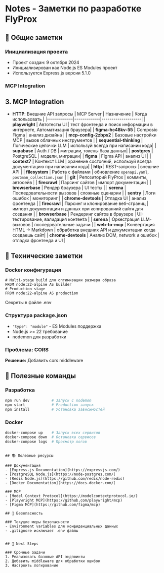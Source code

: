 # Notes - Заметки по разработке FlyProx

## 📝 Общие заметки

### Инициализация проекта
- Проект создан: 9 октября 2024
- Инициализирован как Node.js ES Modules проект
- Используется Express.js версии 5.1.0

### MCP Integration
## 3. MCP Integration
- **HTTP**: Внешние API запросы
| MCP Server | Назначение | Когда использовать |
|-------------|-------------|--------------------|
| **playwright** | Автотесты UI | тест фронтенда и поиск информации в интернете, Автоматизация браузера|
| **figma-hc48kv-55** | Composio Figma | анализ дизайна |
| **mcp-config-2zbps2** | Базовые настройки MCP | вызов облачных инструментов |
| **sequential-thinking** | Логические цепочки LLM | используй всегда при написании кода|
| **supabase** | Auth / DB | миграции, токены база данных|
| **postgres** | PostgreSQL | модели, миграции|
| **figma** | Figma API | анализ UI |
| **context7** | Контекст LLM | хранение состояний, используй всегда документацию при написании кода|
| **http** | REST-запросы | внешние API |
| **filesystem** | Работа с файлами | обновление `openapi.yaml`, `postman_collection.json` |
| **git** | Репозиторий FlyProx | коммиты, автосейв |
| **firecrawl** | Парсинг сайтов | импорт документации |
| **browserbase** | Рендер браузера | UI тесты |
| **serena** | Последовательности вызовов | сложные сценарии |
| **sentry** | Логи ошибок | мониторинг |
| **chrome-devtools** | Отладка UI | анализ фронтенда |
| **firecrawl** | Парсинг и клонирование веб-страниц | импорт документации и данных при копированиий сайтя для создания |
| **browserbase** | Рендеринг сайтов в браузере | UI-тестирование, валидация контента |
| **serena** | Оркестрация LLM-вызовов | последовательные задачи |
| **web-to-mcp** | Конвертация HTML → Markdown | обработка внешних API и документации когда создаешь сайт|
| **chrome-devtools** | Анализ DOM, network и ошибок | отладка фронтенда и UI |



## 🔧 Технические заметки

### Docker конфигурация
```
# Multi-stage build для оптимизации размера образа
FROM node:22-alpine AS builder
# Production stage
FROM node:22-alpine AS production
```

Секреты в файле .env

### Структура package.json
- `"type": "module"` - ES Modules поддержка
- Node.js >= 22 требование
- nodemon для разработки




### Проблема: CORS
**Решение:** Добавить cors middleware

## 🚀 Полезные команды

### Разработка
```bash
npm run dev          # Запуск с nodemon
npm start            # Production запуск
npm install          # Установка зависимостей
```

### Docker
```bash
docker-compose up    # Запуск всех сервисов
docker-compose down  # Остановка сервисов
docker-compose logs  # Просмотр логов
```

```

## 📚 Полезные ресурсы

### Документация
- [Express.js Documentation](https://expressjs.com/)
- [PostgreSQL Node.js](https://node-postgres.com/)
- [Redis Node.js](https://github.com/redis/node-redis)
- [Docker Documentation](https://docs.docker.com/)

### MCP
- [Model Context Protocol](https://modelcontextprotocol.io/)
- [Playwright MCP](https://github.com/playwright/mcp)
- [Figma MCP](https://github.com/figma/mcp)

## 🔐 Безопасность

### Текущие меры безопасности
- Environment variables для конфиденциальных данных
- .gitignore исключает .env файлы


## 🎯 Next Steps

### Срочные задачи
1. Реализовать базовые API эндпоинты
2. Добавить middleware для обработки ошибок
3. Настроить логирование






